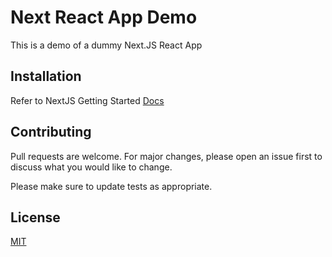 # Next React App Demo

This is a demo of a dummy Next.JS React App

## Installation

Refer to NextJS Getting Started [Docs](https://nextjs.org/docs)

## Contributing
Pull requests are welcome. For major changes, please open an issue first to discuss what you would like to change.

Please make sure to update tests as appropriate.

## License
[MIT](https://choosealicense.com/licenses/mit/)
